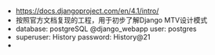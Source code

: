 ### 
- https://docs.djangoproject.com/en/4.1/intro/
- 按照官方文档复现的工程，用于初步了解Django MTV设计模式
- database: postgreSQL @django_webapp user: postgres 
- superuser: History password: History@21
- 